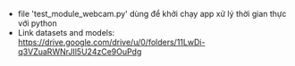 - file 'test_module_webcam.py' dùng để khởi chạy app xử lý thời gian thực với python
- Link datasets and models: https://drive.google.com/drive/u/0/folders/11LwDi-q3VZuaRWNrJIl5U24zCe9OuPdg
